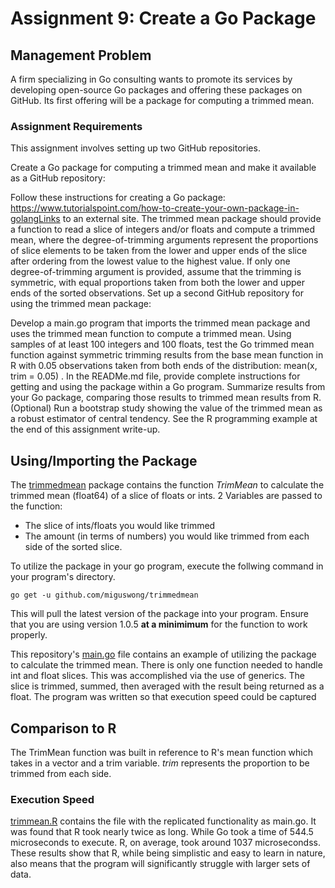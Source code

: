 # Assignment 9: Create a Go Package
## Management Problem

A firm specializing in Go consulting wants to promote its services by developing open-source Go packages and offering these packages on GitHub. Its first offering will be a package for computing a trimmed mean.

### Assignment Requirements 

This assignment involves setting up two GitHub repositories.

Create a Go package for computing a trimmed mean and make it available as a GitHub repository: 

Follow these instructions for creating a Go package: https://www.tutorialspoint.com/how-to-create-your-own-package-in-golangLinks to an external site.
The trimmed mean package should provide a function to read a slice of integers and/or floats and compute a trimmed mean, where the degree-of-trimming arguments represent the proportions of slice elements to be taken from the lower and upper ends of the slice after ordering from the lowest value to the highest value. If only one degree-of-trimming argument is provided, assume that the trimming is symmetric, with equal proportions taken from both the lower and upper ends of the sorted observations. 
Set up a second GitHub repository for using the trimmed mean package:

Develop a main.go program that imports the trimmed mean package and uses the trimmed mean function to compute a trimmed mean. 
Using samples of at least 100 integers and 100 floats, test the Go trimmed mean function against symmetric trimming results from the base mean function in R with 0.05 observations taken from both ends of the distribution: mean(x, trim = 0.05) .
In the READMe.md file, provide complete instructions for getting and using the package within a Go program. Summarize results from your Go package, comparing those results to trimmed mean results from R.
(Optional) Run a bootstrap study showing the value of the trimmed mean as a robust estimator of central tendency. See the R programming example at the end of this assignment write-up.

## Using/Importing the Package
The [trimmedmean](https://github.com/miguswong/trimmedmean) package contains the function *TrimMean* to calculate the trimmed mean (float64) of a slice of floats or ints. 2 Variables are passed to the function:
* The slice of ints/floats you would like trimmed
* The amount (in terms of numbers) you would like trimmed from each side of the sorted slice.

To utilize the package in your go program, execute the follwing command in your program's directory.
```
go get -u github.com/miguswong/trimmedmean
```
This will pull the latest version of the package into your program. Ensure that you are using version 1.0.5 **at a minimimum** for the function to work properly.

This repository's [main.go]() file contains an example of utilizing the package to calculate the trimmed mean. There is only one function needed to handle int and float slices. This was accomplished via the use of generics. The slice is trimmed, summed, then averaged with the result being returned as a float. The program was written so that execution speed could be captured

## Comparison to R
The TrimMean function was built in reference to R's mean function which takes in a vector and a trim variable. *trim* represents the proportion to be trimmed from each side.

### Execution Speed
[trimmean.R]() contains the file with the replicated functionality as main.go. It was found that R took nearly twice as long. While Go took a time of 544.5 microseconds to execute. R, on average, took around 1037 microsecondss. These results show that R, while being simplistic and easy to learn in nature, also means that the program will significantly struggle with larger sets of data.